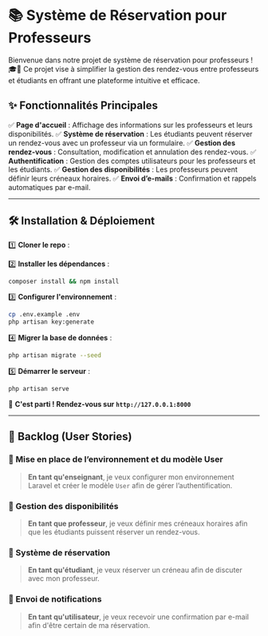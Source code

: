 # 📚 Système de Réservation pour Professeurs

Bienvenue dans notre projet de système de réservation pour professeurs ! 🎓📅 Ce projet vise à simplifier la gestion des rendez-vous entre professeurs et étudiants en offrant une plateforme intuitive et efficace. 

## ✨ Fonctionnalités Principales

✅ **Page d'accueil** : Affichage des informations sur les professeurs et leurs disponibilités.
✅ **Système de réservation** : Les étudiants peuvent réserver un rendez-vous avec un professeur via un formulaire.
✅ **Gestion des rendez-vous** : Consultation, modification et annulation des rendez-vous.
✅ **Authentification** : Gestion des comptes utilisateurs pour les professeurs et les étudiants.
✅ **Gestion des disponibilités** : Les professeurs peuvent définir leurs créneaux horaires.
✅ **Envoi d’e-mails** : Confirmation et rappels automatiques par e-mail. 

---

## 🛠️ Installation & Déploiement

1️⃣ **Cloner le repo** :

2️⃣ **Installer les dépendances** :
```bash
composer install && npm install
```

3️⃣ **Configurer l'environnement** :
```bash
cp .env.example .env
php artisan key:generate
```

4️⃣ **Migrer la base de données** :
```bash
php artisan migrate --seed
```

5️⃣ **Démarrer le serveur** :
```bash
php artisan serve
```

🌟 **C'est parti ! Rendez-vous sur `http://127.0.0.1:8000`**

---

## 📌 Backlog (User Stories)

### 🎯 Mise en place de l’environnement et du modèle User
> **En tant qu'enseignant**, je veux configurer mon environnement Laravel et créer le modèle `User` afin de gérer l’authentification.

### 🎯 Gestion des disponibilités
> **En tant que professeur**, je veux définir mes créneaux horaires afin que les étudiants puissent réserver un rendez-vous.

### 🎯 Système de réservation
> **En tant qu'étudiant**, je veux réserver un créneau afin de discuter avec mon professeur.

### 🎯 Envoi de notifications
> **En tant qu'utilisateur**, je veux recevoir une confirmation par e-mail afin d'être certain de ma réservation.

